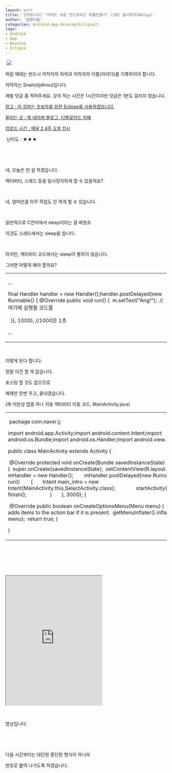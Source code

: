 ```yaml
---
layout: post
title: '[커뮤니티] "아마도 쉬운 안드로이드 어플만들기" [39] 일시정지(Delay)'
author: '달팽이들'
categories: Android-App-Develop(Eclipse2)
tags:
- Android
- App
- Develop
- Eclipse
---
```



<script> location.href='https://cafe.naver.com/develoid/369009' ; </script>

<p>&nbsp;<img src="https://dthumb-phinf.pstatic.net/?src=%22http%3A%2F%2Fpostfiles3.naver.net%2F20130523_178%2Ftjdtnsu_1369283538974akCh1_JPEG%2Fand.jpg%3Ftype%3Dw2%22&amp;type=cafe_wa740"> </p>
<p><p><p>퍼갈 때에는 반드시 저작자의 허락과 저작자의 이름(아이디)를 기록하어야 합니다.</p>
<p>저작자는 Snails(tjdtnsu)입니다.</p>
<p>제발 덧글 좀 적어주세요. 강의 적는 시간은 1시간이지만 덧글은 1분도 걸리지 않습니다.</p>
<p><u>참고 : 이 강좌는 초보자를 위한 Eclipse를 사용하였습니다.</u></p>
<p><u>올리는 곳 : 제 네이버 블로그, 디벨로이드 카페</u> </p>
<p><u>업로드 시간 :&nbsp;매달 2,4주 오후 11시</u> <p></p>
<p>&nbsp;난이도 : ★★★</p>
<p></p>
<p></p>
</p>
</p>
<p>&nbsp;</p>
<p>&nbsp;</p>
<p>네, 오늘은 딴 걸 하겠습니다.</p>
<p>액티비티, 스레드 등을 일시정지하게 할 수 있을까요?</p>
<p>&nbsp;</p>
<p>네, 얼마만큼 아무 작업도 안 하게 할 수 있습니다.</p>
<p>&nbsp;</p>
<p>일반적으로 C언어에서 sleep이라는 걸 배웠죠</p>
<p>이것도 스레드에서는 sleep을 씁니다.</p>
<p>&nbsp;</p>
<p>하지만, 액티비티 코드에서는 sleep이 통하지 않습니다.</p>
<p>그러면 어떻게 해야 할까요?</p>
<p><table><tbody><tr><td  ><p>...</p>
<p>final Handler handler = new Handler();handler.postDelayed(new Runnable() {&nbsp;@Override&nbsp;public void run() {&nbsp; m.setText("Ang!");&nbsp; //여기에 실행될 코드를</p>
<p>&nbsp; }}, 1000); //1000은 1초</p>
<p>...</p>
</td></tr></tbody></table></p>
<p>&nbsp;</p>
<p>이렇게 된다 합니다.</p>
<p>정말 이건 할 게 없습니다.</p>
<p>포스팅 할 것도 없으므로</p>
<p>예제만 한번 주고, 끝내겠습니다.</p>
<p>(제 미완성 앱중 하나 자동 액티비티 이동 코드, MainActivity.java)</p>
<table><tbody><tr><td  ><p>&nbsp;package com.naver.j;</p>
<p>import android.app.Activity;import android.content.Intent;import android.os.Bundle;import android.os.Handler;import android.view.Menu;</p>
<p>public class MainActivity extends Activity {</p>
<p>&nbsp;@Override&nbsp;protected void onCreate(Bundle savedInstanceState) {&nbsp;&nbsp;super.onCreate(savedInstanceState);&nbsp;&nbsp;setContentView(R.layout.activity_main);&nbsp;&nbsp;Handler mHandler = new Handler();&nbsp;&nbsp;&nbsp;&nbsp;&nbsp;&nbsp;&nbsp; mHandler.postDelayed(new Runnable() {&nbsp;&nbsp;public void run()&nbsp;&nbsp;&nbsp;&nbsp;&nbsp;&nbsp;&nbsp; {&nbsp;&nbsp;&nbsp; &nbsp;&nbsp;&nbsp;Intent main_intro = new Intent(MainActivity.this,SelectActivity.class);&nbsp;&nbsp;&nbsp;&nbsp;&nbsp;&nbsp;&nbsp;&nbsp;&nbsp;&nbsp;&nbsp;&nbsp;&nbsp;&nbsp; startActivity(main_intro);&nbsp;&nbsp;&nbsp;&nbsp;&nbsp;&nbsp;&nbsp;&nbsp;&nbsp;&nbsp;&nbsp;&nbsp;&nbsp;&nbsp; finish();&nbsp;&nbsp;&nbsp;&nbsp;&nbsp;&nbsp;&nbsp;&nbsp; &nbsp;&nbsp;&nbsp;&nbsp;&nbsp;&nbsp;&nbsp; }&nbsp;&nbsp;&nbsp;&nbsp;&nbsp;&nbsp; }, 3000);&nbsp;}</p>
<p>&nbsp;@Override&nbsp;public boolean onCreateOptionsMenu(Menu menu) {&nbsp;&nbsp;// Inflate the menu; this adds items to the action bar if it is present.&nbsp;&nbsp;getMenuInflater().inflate(R.menu.main, menu);&nbsp;&nbsp;return true;&nbsp;}</p>
<p>}&nbsp;</p>
</td></tr></tbody></table><p>&nbsp;</p>
<p>&nbsp;</p>
<p>&nbsp;</p>
<p><iframe frame scrolling="no" name="mplayer" title="플레이어"  height="405" src="https://serviceapi.nmv.naver.com/view/ugcPlayer.nhn?vid=E9E22E96ACAF39AD7906258F3043A7F03459&amp;inKey=V12140ad1ec08bf1fe8c8338657ee98c82b52d1b36008d6f591745466a8f7e2af9530338657ee98c82b52&amp;wmode=opaque&amp;hasLink=1&amp;autoPlay=false&amp;beginTime=0" allowfullscreen="allowfullscreen"></iframe></p>
<p>&nbsp;</p>
<p>영상입니다.</p>
<p>&nbsp;</p>
<p>&nbsp;</p>
<p>다음 시간부터는 대단원 중단원 형식이 아니라</p>
<p>번호로 붙여 나가도록 하겠습니다.</p>
<p>&nbsp;</p>
<p>&nbsp;</p>
